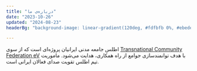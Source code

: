 ```yaml
---
title: "درباره‌ی ما"
date: "2023-10-26"
updated: "2024-08-23"
headerBg: "background-image: linear-gradient(120deg, #fdfbfb 0%, #ebedee 100%);"

---
```


اطلس جامعه مدنی ایرانیان پروژه‌ای است که از سوی [Transnational Community Federation eV](https://transcf.org/about-us/) با هدف توانمندسازی جوامع از راه همکاری، هدایت می‌شود. ماموریت تیم اطلس تقویت صدای فعالان ایرانی است.

